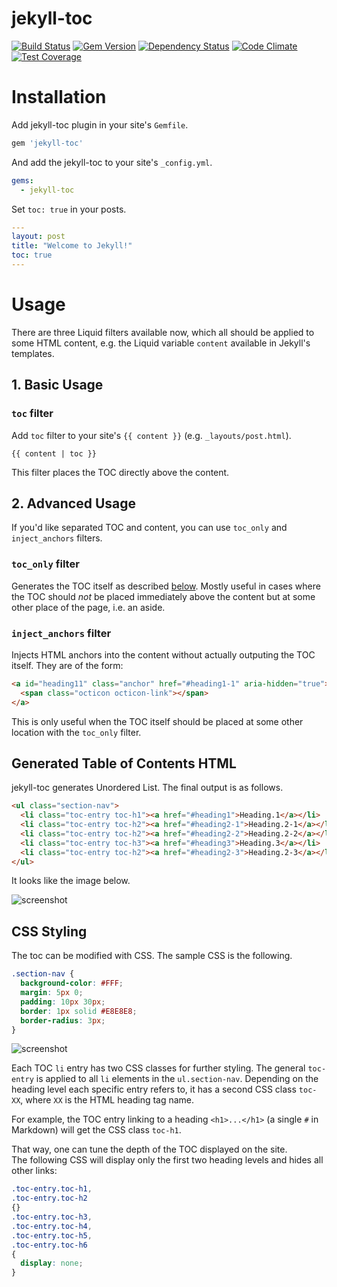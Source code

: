 # jekyll-toc

[![Build Status](https://travis-ci.org/toshimaru/jekyll-toc.svg?branch=master)](https://travis-ci.org/toshimaru/jekyll-toc)
[![Gem Version](https://badge.fury.io/rb/jekyll-toc.svg)](http://badge.fury.io/rb/jekyll-toc)
[![Dependency Status](https://gemnasium.com/toshimaru/jekyll-toc.svg)](https://gemnasium.com/toshimaru/jekyll-toc)
[![Code Climate](https://codeclimate.com/github/toshimaru/jekyll-toc/badges/gpa.svg)](https://codeclimate.com/github/toshimaru/jekyll-toc)
[![Test Coverage](https://codeclimate.com/github/toshimaru/jekyll-toc/badges/coverage.svg)](https://codeclimate.com/github/toshimaru/jekyll-toc/coverage)

# Installation

Add jekyll-toc plugin in your site's `Gemfile`.

```ruby
gem 'jekyll-toc'
```

And add the jekyll-toc to your site's `_config.yml`.

```yml
gems:
  - jekyll-toc
```

Set `toc: true` in your posts.

```yml
---
layout: post
title: "Welcome to Jekyll!"
toc: true
---
```

# Usage

There are three Liquid filters available now, which all should be applied
to some HTML content, e.g. the Liquid variable `content` available in
Jekyll's templates.

## 1. Basic Usage

### `toc` filter

Add `toc` filter to your site's `{{ content }}` (e.g. `_layouts/post.html`).

```liquid
{{ content | toc }}
```

This filter places the TOC directly above the content.

## 2. Advanced Usage

If you'd like separated TOC and content, you can use `toc_only` and `inject_anchors` filters.

### `toc_only` filter

Generates the TOC itself as described [below](#generated-table-of-contents-html).
Mostly useful in cases where the TOC should _not_ be placed immediately
above the content but at some other place of the page, i.e. an aside.

### `inject_anchors` filter

Injects HTML anchors into the content without actually outputing the
TOC itself. They are of the form:

```html
<a id="heading11" class="anchor" href="#heading1-1" aria-hidden="true">
  <span class="octicon octicon-link"></span>
</a>
```

This is only useful when the TOC itself should be placed at some other
location with the `toc_only` filter.

## Generated Table of Contents HTML

jekyll-toc generates Unordered List. The final output is as follows.

```html
<ul class="section-nav">
  <li class="toc-entry toc-h1"><a href="#heading1">Heading.1</a></li>
  <li class="toc-entry toc-h2"><a href="#heading2-1">Heading.2-1</a></li>
  <li class="toc-entry toc-h2"><a href="#heading2-2">Heading.2-2</a></li>
  <li class="toc-entry toc-h3"><a href="#heading3">Heading.3</a></li>
  <li class="toc-entry toc-h2"><a href="#heading2-3">Heading.2-3</a></li>
</ul>
```

It looks like the image below.

![screenshot](https://cloud.githubusercontent.com/assets/803398/5722561/7f59e8aa-9b80-11e4-9ee5-27a15192ee83.png)

## CSS Styling

The toc can be modified with CSS. The sample CSS is the following.

```css
.section-nav {
  background-color: #FFF;
  margin: 5px 0;
  padding: 10px 30px;
  border: 1px solid #E8E8E8;
  border-radius: 3px;
}
```

![screenshot](https://cloud.githubusercontent.com/assets/803398/5723662/f0bc84c8-9b88-11e4-986c-90608ca88184.png)

Each TOC `li` entry has two CSS classes for further styling.
The general `toc-entry` is applied to all `li` elements in the `ul.section-nav`.
Depending on the heading level each specific entry refers to, it has a second
CSS class `toc-XX`, where `XX` is the HTML heading tag name.

For example, the TOC entry linking to a heading `<h1>...</h1>` (a single
`#` in Markdown) will get the CSS class `toc-h1`.

That way, one can tune the depth of the TOC displayed on the site.  
The following CSS will display only the first two heading levels and hides
all other links:

```css
.toc-entry.toc-h1,
.toc-entry.toc-h2
{}
.toc-entry.toc-h3,
.toc-entry.toc-h4,
.toc-entry.toc-h5,
.toc-entry.toc-h6
{
  display: none;
}
```
